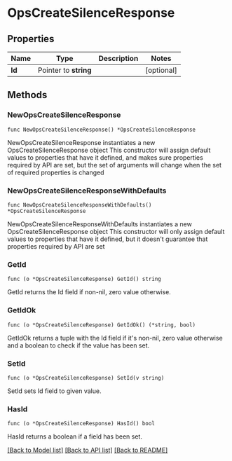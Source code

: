# OpsCreateSilenceResponse

## Properties

Name | Type | Description | Notes
------------ | ------------- | ------------- | -------------
**Id** | Pointer to **string** |  | [optional] 

## Methods

### NewOpsCreateSilenceResponse

`func NewOpsCreateSilenceResponse() *OpsCreateSilenceResponse`

NewOpsCreateSilenceResponse instantiates a new OpsCreateSilenceResponse object
This constructor will assign default values to properties that have it defined,
and makes sure properties required by API are set, but the set of arguments
will change when the set of required properties is changed

### NewOpsCreateSilenceResponseWithDefaults

`func NewOpsCreateSilenceResponseWithDefaults() *OpsCreateSilenceResponse`

NewOpsCreateSilenceResponseWithDefaults instantiates a new OpsCreateSilenceResponse object
This constructor will only assign default values to properties that have it defined,
but it doesn't guarantee that properties required by API are set

### GetId

`func (o *OpsCreateSilenceResponse) GetId() string`

GetId returns the Id field if non-nil, zero value otherwise.

### GetIdOk

`func (o *OpsCreateSilenceResponse) GetIdOk() (*string, bool)`

GetIdOk returns a tuple with the Id field if it's non-nil, zero value otherwise
and a boolean to check if the value has been set.

### SetId

`func (o *OpsCreateSilenceResponse) SetId(v string)`

SetId sets Id field to given value.

### HasId

`func (o *OpsCreateSilenceResponse) HasId() bool`

HasId returns a boolean if a field has been set.


[[Back to Model list]](../README.md#documentation-for-models) [[Back to API list]](../README.md#documentation-for-api-endpoints) [[Back to README]](../README.md)


